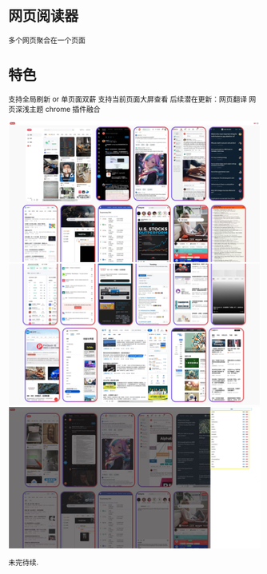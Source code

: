 # 网页阅读器

多个网页聚合在一个页面

# 特色

支持全局刷新 or 单页面双薪
支持当前页面大屏查看
后续潜在更新：网页翻译 网页深浅主题 chrome 插件融合

![EX1](./home.png)
![EX2](./content.png)
![EX3](./setting.png)

未完待续.
